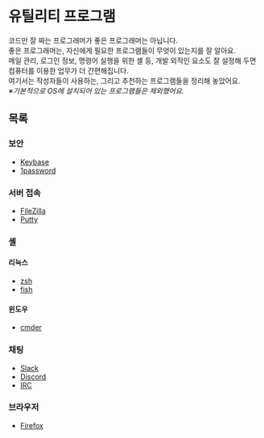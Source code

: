 # 유틸리티 프로그램
코드만 잘 짜는 프로그래머가 좋은 프로그래머는 아닙니다.  
좋은 프로그래머는, 자신에게 필요한 프로그램들이 무엇이 있는지를 잘 알아요.  
메일 관리, 로그인 정보, 명령어 실행을 위한 셸 등, 개발 외적인 요소도 잘 설정해 두면 컴퓨터를 이용한 업무가 더 간편해집니다.  
여기서는 작성자들이 사용하는, 그리고 추천하는 프로그램들을 정리해 놓았어요.  
*※기본적으로 OS에 설치되어 있는 프로그램들은 제외했어요.*

## 목록
### 보안
- [Keybase](Keybase.md)
- [1password](1password.md)

### 서버 접속
- [FileZilla](FileZilla.md)
- [Putty](Putty.md)

### 셸
#### 리눅스
- [zsh](zsh.md)
- [fish](fish.md)
#### 윈도우
- [cmder](cmder.md)

### 채팅
- [Slack](Slack.md)
- [Discord](Discord.md)
- [IRC](IRC.md)

### 브라우저
- [Firefox](Firefox.md)